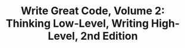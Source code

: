 ---
authors: Randall Hyde
title: 'Write Great Code, Volume 2: Thinking Low-Level, Writing High-Level, 2nd Edition'
layout: book
link: false
---